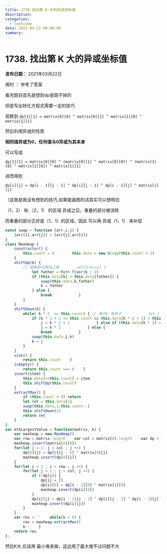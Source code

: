 ```yaml
---
title: 1738-找出第-K-大的异或坐标值
description: 
categories:
  - leetcode
date: 2021-03-22 00:00:00
summary: 
---
```


# 1738. 找出第 K 大的异或坐标值

**发布日期：** 2021年03月22日

用时 ： 参考了答案

看完题目首先是想到dp是跑不掉的

但是写出转化方程式需要一定的技巧

观察到 `dp[1][1] = matrix[0][0] ^ matrix[0][1] ^ matrix[1][0] ^ matrix[1][1]`

然后利用异或的性质

**相同值异或为0，任何值与0异或为其本身**

可以写成

`dp[1][1] = matrix[0][0] ^ (matrix[0][1] ^ matrix[0][0]) ^ (matrix[1][0] ^ matrix[1][0]) ^ matrix[1][1]`

进而得到

`dp[i][j] = dp[i - 1][j - 1] ^ dp[i][j - 1] ^ dp[i - 1][j] ^ matrix[i][j]`

（这我是我没有想到的技巧,如果能画图的话其实可以想明白

（1，2） 和 （2，1） 的区域 异或之后，重叠的部分被消除

而重叠的部分正好是（1，1）的区域，因此 可以再 异或（1，1） 来补偿

```javascript
const swap = function (arr,i,j) {
    [arr[i],arr[j]] = [arr[j],arr[i]]
}
class MaxHeap {
    constructor() {
        this.count = 0        this.data = new Array(this.count + 1)
    }
    shiftUp(k) {
        // 把新的元素往上排        while(k>=1) {
            let father = Math.floor(k / 2)
            if (this.data[k] > this.data[father]) {
                swap(this.data,k,father)
                k = father
            } else {
                break            }
        }
    }
    shiftDown(k) {
        while( k * 2  <= this.count) { // 表示k 有孩子            let j = k
            if (k * 2 + 1 <= this.count && this.data[k * 2 + 1] > this.data[k] && this.data[k * 2 + 1] > this.data[k * 2]) {
                j = k * 2 + 1            } else if (this.data[k * 2] > this.data[k]) {
                j = k * 2            } else {
                break            }
            swap(this.data,j,k)
            k = j
        }
    }
    size() {
        return this.count    }
    isEmpty() {
        return this.count === 0    }
    insert(item) {
        this.data[++this.count] = item
        this.shiftUp(this.count)
    }
    extractMax() {
        if (this.count < 0) return
        let ret = this.data[1]
        swap(this.data,1,this.count--)
        this.shiftDown(1)
        return ret
    }
}
var kthLargestValue = function(matrix, k) {
    var maxheap = new MaxHeap()
    var row = matrix.length    var col = matrix[0].length    var dp = [[matrix[0][0]]]
    maxheap.insert(matrix[0][0])
    for(let j = 1; j < col ; j ++) {
        dp[0][j] = dp[0][j - 1] ^ matrix[0][j]
        maxheap.insert(dp[0][j])
    }
    for(let i = 1 ; i < row ; i ++) {
        for(let j = 1 ; j < col; j ++) {
            if (!dp[i]) {
                dp[i] = []
                dp[i][0] = dp[i - 1][0] ^ matrix[i][0]
                maxheap.insert(dp[i][0])
            }
            dp[i][j] = dp[i - 1][j - 1] ^ dp[i][j - 1] ^ dp[i - 1][j] ^ matrix[i][j]
            maxheap.insert(dp[i][j])
        }
    }
    var res = ''    while(k > 0) {
        res = maxheap.extractMax()
        k--    }
    return res
};
```

然后K大 应该用 最小堆来做，这边用了最大堆不过问题不大

